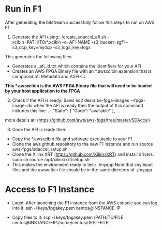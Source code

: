 
# Run in F1 #

After generating the bitstream successfully follow this steps to run on AWS F1:

1. Generate the AFI using: ./create_sdaccel_afi.sh -xclbin=PATH/TO/*.xclbin -o=AFI-NAME -s3_bucket=sgf1 -s3_dcp_key=mydcp -s3_logs_key=logs

This generates the following files: 
- Generates a <timestamp>_afi_id.txt which contains the identifiers for your AFI
- Creates an AWS FPGA Binary file with an *.awsxclbin extension that is composed of: Metadata and AGFI-ID.

__This *.awsxclbin is the AWS FPGA Binary file that will need to be loaded by your host application to the FPGA__

2. Check if the AFI is ready: 
$aws ec2 describe-fpga-images --fpga-image-ids <AFI ID>
when the AFI is ready then the output of this command includes this line:
...
"State": {
        "Code": "available"
         },
...

more details at: (https://github.com/aws/aws-fpga/tree/master/SDAccel)

3. Once the AFI is ready then: 
- Copy the *.awsxclbin file and software executable to your F1. 
- Clone the aws github repository to the new F1 instance and run source aws-fpga/sdaccel_setup.sh
- Clone the Xilinx XRT (https://github.com/Xilinx/XRT) and install drivers: 
sudo sh
source /opt/xilinx/xrt/setup.sh
- This makes the environment ready to test: ./myapp
Note that any input files and the awsxclbin file should be in the same directory of ./myapp

# Access to F1 Instance #
- Login: After launching the F1 instance from the AWS console you can log into it.
ssh -i keys/fpgakey.pem centos@INSTANCE-IP

- Copy files to it: scp -i keys/fpgakey.pem /PATH/TO/FILE centos@INSTANCE-IP:/home/centos/DEST-FILE





